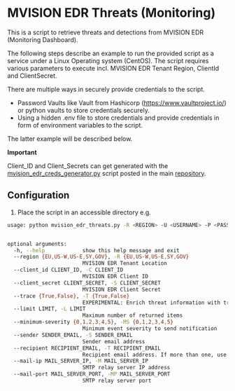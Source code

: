 # MVISION EDR Threats (Monitoring)

This is a script to retrieve threats and detections from MVISION EDR (Monitoring Dashboard).

The following steps describe an example to run the provided script as a service under a Linux Operating system (CentOS).
The script requires various parameters to execute incl. MVISION EDR Tenant Region, ClientId and ClientSecret.

There are multiple ways in securely provide credentials to the script. 
- Password Vaults like Vault from Hashicorp (https://www.vaultproject.io/) or python vaults to store credentials securely. 
- Using a hidden .env file to store credentials and provide credentials in form of environment variables to the script.

The latter example will be described below.

**Important** 

Client_ID and Client_Secrets can get generated with the [mvision_edr_creds_generator.py](https://github.com/mohlcyber/McAfee-MVISION-EDR-Integrations/blob/master/mvision_edr_creds_generator.py) script posted in the main [repository](https://github.com/mohlcyber/McAfee-MVISION-EDR-Integrations).

## Configuration

1. Place the script in an accessible directory e.g.

```sh
usage: python mvision_edr_threats.py -R <REGION> -U <USERNAME> -P <PASSWORD> -D <DETAILS> -L <MAX RESULTS> -MS <MINIMUM SEVERITY> -S <SENDER EMAIL> -T <RECIPIENT EMAIL> -M <MAIL SERVER IP> -MP <MAIL SERVER PORT>


optional arguments:
  -h, --help            show this help message and exit
  --region {EU,US-W,US-E,SY,GOV}, -R {EU,US-W,US-E,SY,GOV}
                        MVISION EDR Tenant Location
  --client_id CLIENT_ID, -C CLIENT_ID
                        MVISION EDR Client ID
  --client_secret CLIENT_SECRET, -S CLIENT_SECRET
                        MVISION EDR Client Secret
  --trace {True,False}, -T {True,False}
                        EXPERIMENTAL: Enrich threat information with trace data
  --limit LIMIT, -L LIMIT
                        Maximum number of returned items
  --minimum-severity {0,1,2,3,4,5}, -MS {0,1,2,3,4,5}
                        Minimum event severity to send notification
  --sender SENDER_EMAIL, -S SENDER_EMAIL
                        Sender email address
  --recipient RECIPIENT_EMAIL, -T RECIPIENT_EMAIL
                        Recipient email address. If more than one, use -T multiple times.
  --mail-ip MAIL_SERVER_IP, -M MAIL_SERVER_IP
                        SMTP relay server IP address
  --mail-port MAIL_SERVER_PORT, -MP MAIL_SERVER_PORT
                        SMTP relay server port
```
